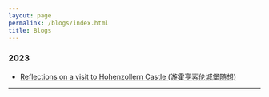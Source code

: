 ```yaml
---
layout: page
permalink: /blogs/index.html
title: Blogs
---
```


### 2023
- [Reflections on a visit to Hohenzollern Castle (游霍亨索伦城堡随想)](https://xudong-zhu01.github.io/blogs/hohenzollern_en)<br>
<hr>
